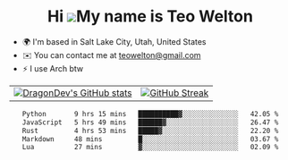 <div align="center">
  
# Hi ![](https://user-images.githubusercontent.com/18350557/176309783-0785949b-9127-417c-8b55-ab5a4333674e.gif)My name is Teo Welton
</div>

*   🌍  I'm based in Salt Lake City, Utah, United States
*   ✉️  You can contact me at [teowelton@gmail.com](mailto:teowelton@gmail.com)
*   ⚡  I use Arch btw

<div align="center">

|||
|:-------------------------:|:-------------------------:|
| [![DragonDev's GitHub stats](https://github-readme-stats.vercel.app/api?username=DragonDev07&bg_color=1e1e2e&text_color=cdd6f4&icon_color=cba6f7&title_color=94e2d5)](https://github.com/DragonDev07) | [![GitHub Streak](https://streak-stats.demolab.com?user=DragonDev07&theme=catppuccin-mocha)](https://git.io/streak-stats) |

<!--START_SECTION:waka-->

```txt
Python       9 hrs 15 mins   ██████████▓░░░░░░░░░░░░░░   42.05 %
JavaScript   5 hrs 49 mins   ██████▓░░░░░░░░░░░░░░░░░░   26.47 %
Rust         4 hrs 53 mins   █████▓░░░░░░░░░░░░░░░░░░░   22.20 %
Markdown     48 mins         █░░░░░░░░░░░░░░░░░░░░░░░░   03.67 %
Lua          27 mins         ▓░░░░░░░░░░░░░░░░░░░░░░░░   02.09 %
```

<!--END_SECTION:waka-->

</div>
